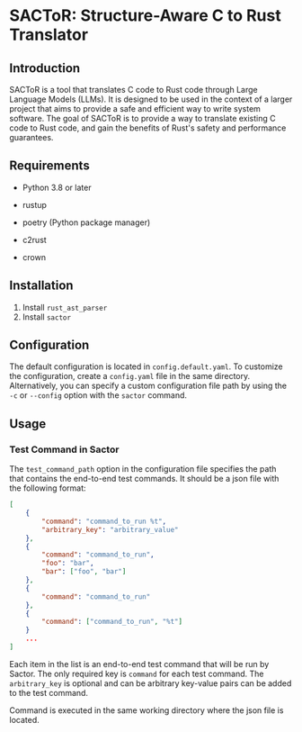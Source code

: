 # SACToR: Structure-Aware C to Rust Translator

## Introduction

SACToR is a tool that translates C code to Rust code through Large Language
Models (LLMs). It is designed to be used in the context of a larger project that
aims to provide a safe and efficient way to write system software. The goal of
SACToR is to provide a way to translate existing C code to Rust code, and gain
the benefits of Rust's safety and performance guarantees.

## Requirements

- Python 3.8 or later
- rustup
- poetry (Python package manager)

- c2rust
- crown

## Installation
1. Install `rust_ast_parser`
2. Install `sactor`

## Configuration

The default configuration is located in `config.default.yaml`. To customize the
configuration, create a `config.yaml` file in the same directory. Alternatively,
you can specify a custom configuration file path by using the `-c` or `--config`
option with the `sactor` command.

## Usage

### Test Command in Sactor

The `test_command_path` option in the configuration file specifies the path that
contains the end-to-end test commands. It should be a json file with the following
format:

```json
[
    {
        "command": "command_to_run %t",
        "arbitrary_key": "arbitrary_value"
    },
    {
        "command": "command_to_run",
        "foo": "bar",
        "bar": ["foo", "bar"]
    },
    {
        "command": "command_to_run"
    },
    {
        "command": ["command_to_run", "%t"]
    }
    ...
]
```

Each item in the list is an end-to-end test command that will be run by Sactor.
The only required key is `command` for each test command. The `arbitrary_key` is
optional and can be arbitrary key-value pairs can be added to the test command.

Command is executed in the same working directory where the json file is located.
